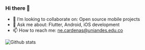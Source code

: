 ### Hi there 👋

- 👯 I’m looking to collaborate on: Open source mobile projects
- 💬 Ask me about: Flutter, Android, iOS development
- 📫 How to reach me: ne.cardenas@uniandes.edu.co

![Github stats](https://github-readme-stats.vercel.app/api?username=EstebanCardenas&theme=highcontrast&show_icons=true&count_private=true)
